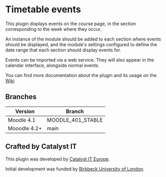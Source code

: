 # Timetable events

This plugin displays events on the course page, in the section corresponding to the week where they occur.

An instance of the module should be added to each section where events should be displayed, and the
module's settings configured to define the date range that each section should display events for.

Events can be imported via a web service. They will also appear in the calendar interface, alongside
normal events.

You can find more documentation about the plugin and its usage on the 
[Wiki](https://github.com/catalyst/moodle-mod_timetableevents/wiki)

## Branches
| Version       | Branch            |
|---------------|-------------------|
| Moodle 4.1    | MOODLE_401_STABLE |
| Mooodle 4.2+  | main              |

## Crafted by Catalyst IT

This plugin was developed by [Catalyst IT Europe](https://www.catalyst-eu.net/).

Initial development was funded by [Birkbeck University of London](https://bbk.ac.uk).
